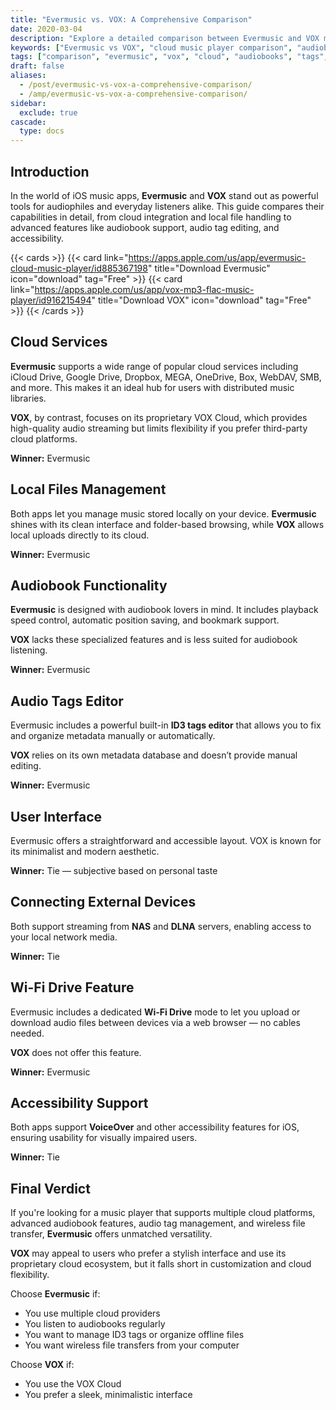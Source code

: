 ```yaml
---
title: "Evermusic vs. VOX: A Comprehensive Comparison"
date: 2020-03-04
description: "Explore a detailed comparison between Evermusic and VOX music players for iOS. Learn how they stack up in cloud integration, audiobook support, audio tag editing, and more."
keywords: ["Evermusic vs VOX", "cloud music player comparison", "audiobook support iOS", "audio tags editor", "best music player iPhone", "Wi-Fi drive iOS", "VOX music app alternative", "music player for cloud storage", "local music manager iOS"]
tags: ["comparison", "evermusic", "vox", "cloud", "audiobooks", "tags", "streaming", "apps", "music player", "ios"]
draft: false
aliases:
  - /post/evermusic-vs-vox-a-comprehensive-comparison/
  - /amp/evermusic-vs-vox-a-comprehensive-comparison/
sidebar:
  exclude: true
cascade:
  type: docs
---
```




## Introduction

In the world of iOS music apps, **Evermusic** and **VOX** stand out as powerful tools for audiophiles and everyday listeners alike. This guide compares their capabilities in detail, from cloud integration and local file handling to advanced features like audiobook support, audio tag editing, and accessibility.

{{< cards >}}
  {{< card link="https://apps.apple.com/us/app/evermusic-cloud-music-player/id885367198" title="Download Evermusic" icon="download" tag="Free" >}}
  {{< card link="https://apps.apple.com/us/app/vox-mp3-flac-music-player/id916215494" title="Download VOX" icon="download" tag="Free" >}}
{{< /cards >}}

## Cloud Services

**Evermusic** supports a wide range of popular cloud services including iCloud Drive, Google Drive, Dropbox, MEGA, OneDrive, Box, WebDAV, SMB, and more. This makes it an ideal hub for users with distributed music libraries.

**VOX**, by contrast, focuses on its proprietary VOX Cloud, which provides high-quality audio streaming but limits flexibility if you prefer third-party cloud platforms.

**Winner:** Evermusic

## Local Files Management

Both apps let you manage music stored locally on your device. **Evermusic** shines with its clean interface and folder-based browsing, while **VOX** allows local uploads directly to its cloud.

**Winner:** Evermusic

## Audiobook Functionality

**Evermusic** is designed with audiobook lovers in mind. It includes playback speed control, automatic position saving, and bookmark support.

**VOX** lacks these specialized features and is less suited for audiobook listening.

**Winner:** Evermusic

## Audio Tags Editor

Evermusic includes a powerful built-in **ID3 tags editor** that allows you to fix and organize metadata manually or automatically.

**VOX** relies on its own metadata database and doesn’t provide manual editing.

**Winner:** Evermusic

## User Interface

Evermusic offers a straightforward and accessible layout. VOX is known for its minimalist and modern aesthetic.

**Winner:** Tie — subjective based on personal taste

## Connecting External Devices

Both support streaming from **NAS** and **DLNA** servers, enabling access to your local network media.

**Winner:** Tie

## Wi-Fi Drive Feature

Evermusic includes a dedicated **Wi-Fi Drive** mode to let you upload or download audio files between devices via a web browser — no cables needed.

**VOX** does not offer this feature.

**Winner:** Evermusic

## Accessibility Support

Both apps support **VoiceOver** and other accessibility features for iOS, ensuring usability for visually impaired users.

**Winner:** Tie

## Final Verdict

If you're looking for a music player that supports multiple cloud platforms, advanced audiobook features, audio tag management, and wireless file transfer, **Evermusic** offers unmatched versatility.

**VOX** may appeal to users who prefer a stylish interface and use its proprietary cloud ecosystem, but it falls short in customization and cloud flexibility.

Choose **Evermusic** if:
- You use multiple cloud providers
- You listen to audiobooks regularly
- You want to manage ID3 tags or organize offline files
- You want wireless file transfers from your computer

Choose **VOX** if:
- You use the VOX Cloud
- You prefer a sleek, minimalistic interface
